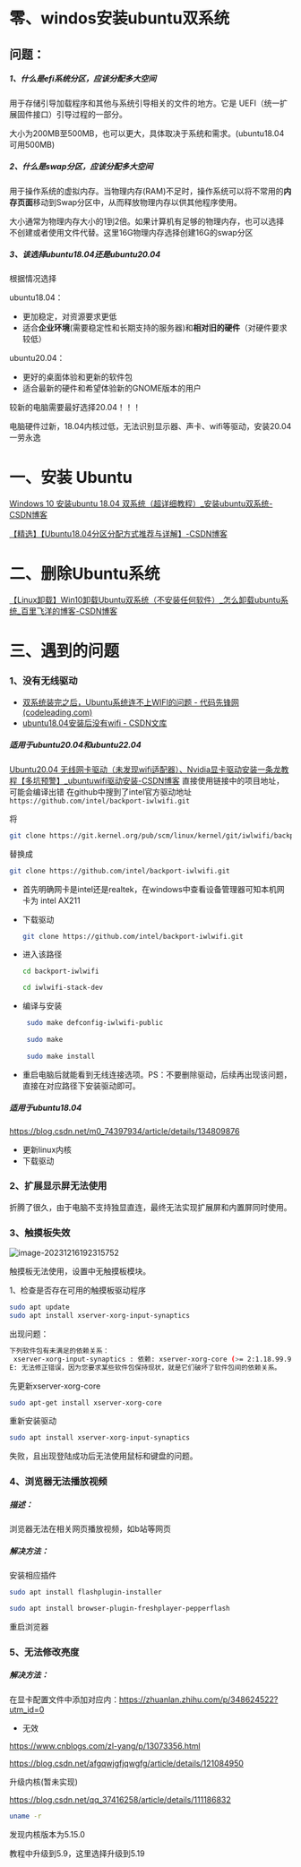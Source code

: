 # 零、windos安装ubuntu双系统

## 问题：

##### 1、什么是efi系统分区，应该分配多大空间

用于存储引导加载程序和其他与系统引导相关的文件的地方。它是 UEFI（统一扩展固件接口）引导过程的一部分。

大小为200MB至500MB，也可以更大，具体取决于系统和需求。(ubuntu18.04 可用500MB)

##### 2、什么是swap分区，应该分配多大空间

用于操作系统的虚拟内存。当物理内存(RAM)不足时，操作系统可以将不常用的**内存页面**移动到Swap分区中，从而释放物理内存以供其他程序使用。

大小通常为物理内存大小的1到2倍。如果计算机有足够的物理内存，也可以选择不创建或者使用文件代替。这里16G物理内存选择创建16G的swap分区

##### 3、该选择ubuntu18.04还是ubuntu20.04

根据情况选择

ubuntu18.04：

- 更加稳定，对资源要求更低
- 适合**企业环境**(需要稳定性和长期支持的服务器)和**相对旧的硬件**（对硬件要求较低）

ubuntu20.04：

- 更好的桌面体验和更新的软件包
- 适合最新的硬件和希望体验新的GNOME版本的用户

较新的电脑需要最好选择20.04！！！

电脑硬件过新，18.04内核过低，无法识别显示器、声卡、wifi等驱动，安装20.04一劳永逸

# 一、安装 Ubuntu

[Windows 10 安装ubuntu 18.04 双系统（超详细教程）_安装ubuntu双系统-CSDN博客](https://blog.csdn.net/qq_43106321/article/details/105361644)

[【精选】【Ubuntu18.04分区分配方式推荐与详解】-CSDN博客](https://blog.csdn.net/qq_29960631/article/details/123369207)



# 二、删除Ubuntu系统

[【Linux卸载】Win10卸载Ubuntu双系统（不安装任何软件）_怎么卸载ubuntu系统_百里飞洋的博客-CSDN博客](https://blog.csdn.net/qq_51513895/article/details/128614127)



# 三、遇到的问题

### 1、没有无线驱动

- [双系统装完之后，Ubuntu系统连不上WIFI的问题 - 代码先锋网 (codeleading.com)](https://codeleading.com/article/42485056591/)
- [ubuntu18.04安装后没有wifi - CSDN文库](https://wenku.csdn.net/answer/b74e7077e0d19b293da066a3e293277e)

##### 适用于ubuntu20.04和ubuntu22.04

[Ubuntu20.04 无线网卡驱动（未发现wifi适配器）、Nvidia显卡驱动安装一条龙教程【多坑预警】_ubuntuwifi驱动安装-CSDN博客](https://blog.csdn.net/weixin_52490336/article/details/133139105)
直接使用链接中的项目地址，可能会编译出错
在github中搜到了intel官方驱动地址`https://github.com/intel/backport-iwlwifi.git`

将
```bash
git clone https://git.kernel.org/pub/scm/linux/kernel/git/iwlwifi/backport-iwlwifi.git
```
替换成
```bash
git clone https://github.com/intel/backport-iwlwifi.git
```

- 首先明确网卡是intel还是realtek，在windows中查看设备管理器可知本机网卡为 intel AX211

- 下载驱动

  ```bash
  git clone https://github.com/intel/backport-iwlwifi.git
  ```

- 进入该路径

  ```bash
  cd backport-iwlwifi
  
  cd iwlwifi-stack-dev
  ```

- 编译与安装

  ```bash
   sudo make defconfig-iwlwifi-public
   
   sudo make
   
   sudo make install
  ```

- 重启电脑后就能看到无线连接选项。PS：不要删除驱动，后续再出现该问题，直接在对应路径下安装驱动即可。

##### 适用于ubuntu18.04

https://blog.csdn.net/m0_74397934/article/details/134809876

- 更新linux内核
- 下载驱动

### 2、扩展显示屏无法使用

折腾了很久，由于电脑不支持独显直连，最终无法实现扩展屏和内置屏同时使用。

### 3、触摸板失效

![image-20231216192315752](https://raw.githubusercontent.com/letMeEmoForAWhile/typoraImage/main/img/image-20231216192315752.png)

触摸板无法使用，设置中无触摸板模块。

1、检查是否存在可用的触摸板驱动程序

```bash
sudo apt update
sudo apt install xserver-xorg-input-synaptics
```

出现问题：

```bash
下列软件包有未满足的依赖关系：
 xserver-xorg-input-synaptics : 依赖: xserver-xorg-core (>= 2:1.18.99.901)
E: 无法修正错误，因为您要求某些软件包保持现状，就是它们破坏了软件包间的依赖关系。
```

先更新xserver-xorg-core

```bash
sudo apt-get install xserver-xorg-core
```

重新安装驱动

```bash
sudo apt install xserver-xorg-input-synaptics
```

失败，且出现登陆成功后无法使用鼠标和键盘的问题。

### 4、浏览器无法播放视频

##### 描述：

浏览器无法在相关网页播放视频，如b站等网页

##### 解决方法：

安装相应插件

```bash
sudo apt install flashplugin-installer

sudo apt install browser-plugin-freshplayer-pepperflash
```

重启浏览器




### 5、无法修改亮度

##### 解决方法：

在显卡配置文件中添加对应内：https://zhuanlan.zhihu.com/p/348624522?utm_id=0

- 无效


https://www.cnblogs.com/zl-yang/p/13073356.html



https://blog.csdn.net/afgqwjgfjqwgfg/article/details/121084950


升级内核(暂未实现)

https://blog.csdn.net/qq_37416258/article/details/111186832

```bash
uname -r
```

发现内核版本为5.15.0

教程中升级到5.9，这里选择升级到5.19


